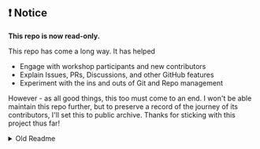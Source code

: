 ## :exclamation: Notice

**This repo is now read-only.**

This repo has come a long way. It has helped
- Engage with workshop participants and new contributors
- Explain Issues, PRs, Discussions, and other GitHub features
- Experiment with the ins and outs of Git and Repo management

However - as all good things, this too must come to an end. I won't be able maintain this repo further, but to preserve a record of the journey of its contributors, I'll set this to public archive. Thanks for sticking with this project thus far!

<details> <summary> Old Readme </summary>

## Reference Compilation

[![forthebadge](https://forthebadge.com/images/badges/made-with-python.svg)](https://forthebadge.com) [![forthebadge](https://forthebadge.com/images/badges/made-with-markdown.svg)](https://forthebadge.com)

A reference compilation for python and a good place to start contributing! If you're new to this project, please go through the [CONTRIBUTING.md](CONTRIBUTING.md)

### Is this your first time contributing?
You can contribute to this project in three ways:
1. [Raising an issue](CONTRIBUTING.md/#raising-an-issue)
1. [Start a discussion](CONTRIBUTING.md/#starting-a-discussion)
1. [Open a pull request](CONTRIBUTING.md/#opening-a-pr) (a.k.a a PR)

Feel free to @ me for any clarifications!
</details>
